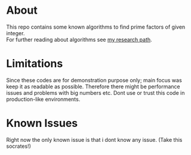 # About 
This repo contains some known algorithms to find prime factors of given integer.  
For further reading about algorithms see [my research path](/RESEARCH_PATH.md).

# Limitations
Since these codes are for demonstration purpose only; main focus was keep it as readable as possible. Therefore there might be performance issues and problems with big numbers etc. Dont use or trust this code in production-like environments.

# Known Issues
Right now the only known issue is that i dont know any issue. (Take this socrates!)
